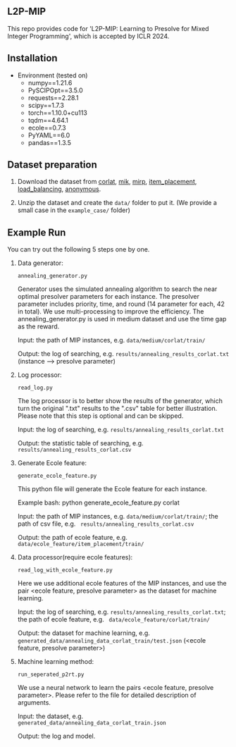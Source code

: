 ## L2P-MIP

This repo provides code for 'L2P-MIP: Learning to Presolve for Mixed Integer Programming', which is accepted by ICLR 2024.

## Installation

- Environment (tested on)
  - numpy==1.21.6
  - PySCIPOpt==3.5.0
  - requests==2.28.1
  - scipy==1.7.3
  - torch==1.10.0+cu113
  - tqdm==4.64.1
  - ecole==0.7.3
  - PyYAML==6.0
  - pandas==1.3.5

## Dataset preparation

1. Download the dataset from [corlat](https://coral.ise.lehigh.edu/data-sets/mixed-integer-instances/), [mik](https://atamturk.ieor.berkeley.edu/data/conic.sch/), [mirp](https://mirplib.scl.gatech.edu/home), [item_placement](https://www.ecole.ai/2021/ml4co-competition/), [load_balancing](https://www.ecole.ai/2021/ml4co-competition/), [anonymous](https://www.ecole.ai/2021/ml4co-competition/).

2. Unzip the dataset and create the `data/` folder to put it. (We provide a small case in the `example_case/` folder)

## Example Run

You can try out the following 5 steps one by one.

1. Data generator:

   `annealing_generator.py`

   Generator uses the simulated annealing algorithm to search the near optimal presolver parameters for each instance.
   The presolver parameter includes priority, time, and round (14 parameter for each, 42 in total).
   We use multi-processing to improve the efficiency. The annealing_generator.py is used in medium dataset and use the
   time gap as the reward.

   Input: the path of MIP instances, e.g. `data/medium/corlat/train/`

   Output: the log of searching, e.g. `results/annealing_results_corlat.txt` (instance --> presolve parameter)

2. Log processor:

   `read_log.py`

   The log processor is to better show the results of the generator,
   which turn the original ".txt" results to the ".csv" table for better illustration.
   Please note that this step is optional and can be skipped.

   Input: the log of searching, e.g. `results/annealing_results_corlat.txt`

   Output: the statistic table of searching, e.g. `results/annealing_results_corlat.csv`

3. Generate Ecole feature:

   `generate_ecole_feature.py`

   This python file will generate the Ecole feature for each instance.

   Example bash: python generate_ecole_feature.py corlat

   Input: the path of MIP instances, e.g. `data/medium/corlat/train/`; the path of csv file, e.g. `
   results/annealing_results_corlat.csv`

   Output: the path of ecole feature, e.g. `data/ecole_feature/item_placement/train/`

4. Data processor(require ecole features):

   `read_log_with_ecole_feature.py`

   Here we use additional ecole features of the MIP instances,
   and use the pair <ecole feature, presolve parameter> as the dataset for machine learning.

   Input: the log of searching, e.g. `results/annealing_results_corlat.txt`; the path of ecole feature, e.g. `
   data/ecole_feature/corlat/train/`

   Output: the dataset for machine learning, e.g. `generated_data/annealing_data_corlat_train/test.json` (<ecole
   feature, presolve parameter>)

5. Machine learning method:

   `run_seperated_p2rt.py`

   We use a neural network to learn the pairs <ecole feature, presolve parameter>.
   Please refer to the file for detailed description of arguments.

   Input: the dataset, e.g. `generated_data/annealing_data_corlat_train.json`

   Output: the log and model.